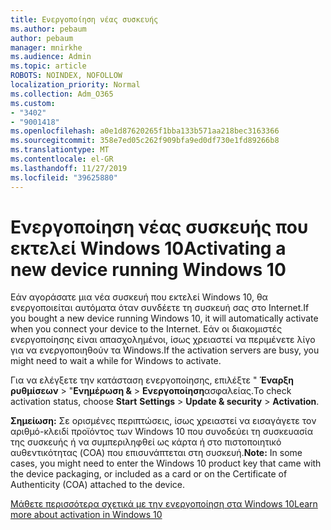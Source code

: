 ```yaml
---
title: Ενεργοποίηση νέας συσκευής
ms.author: pebaum
author: pebaum
manager: mnirkhe
ms.audience: Admin
ms.topic: article
ROBOTS: NOINDEX, NOFOLLOW
localization_priority: Normal
ms.collection: Adm_O365
ms.custom:
- "3402"
- "9001418"
ms.openlocfilehash: a0e1d87620265f1bba133b571aa218bec3163366
ms.sourcegitcommit: 358e7ed05c262f909bfa9ed0df730e1fd89266b8
ms.translationtype: MT
ms.contentlocale: el-GR
ms.lasthandoff: 11/27/2019
ms.locfileid: "39625880"
---
```

# <a name="activating-a-new-device-running-windows-10"></a><span data-ttu-id="bcb5e-102">Ενεργοποίηση νέας συσκευής που εκτελεί Windows 10</span><span class="sxs-lookup"><span data-stu-id="bcb5e-102">Activating a new device running Windows 10</span></span>

<span data-ttu-id="bcb5e-103">Εάν αγοράσατε μια νέα συσκευή που εκτελεί Windows 10, θα ενεργοποιείται αυτόματα όταν συνδέετε τη συσκευή σας στο Internet.</span><span class="sxs-lookup"><span data-stu-id="bcb5e-103">If you bought a new device running Windows 10, it will automatically activate when you connect your device to the Internet.</span></span> <span data-ttu-id="bcb5e-104">Εάν οι διακομιστές ενεργοποίησης είναι απασχολημένοι, ίσως χρειαστεί να περιμένετε λίγο για να ενεργοποιηθούν τα Windows.</span><span class="sxs-lookup"><span data-stu-id="bcb5e-104">If the activation servers are busy, you might need to wait a while for Windows to activate.</span></span>

<span data-ttu-id="bcb5e-105">Για να ελέγξετε την κατάσταση ενεργοποίησης, επιλέξτε " **Έναρξη** **ρυθμίσεων** > "**Ενημέρωση &** > **Ενεργοποίηση**ασφαλείας.</span><span class="sxs-lookup"><span data-stu-id="bcb5e-105">To check activation status, choose **Start** **Settings** > **Update & security** > **Activation**.</span></span>

<span data-ttu-id="bcb5e-106">**Σημείωση:** Σε ορισμένες περιπτώσεις, ίσως χρειαστεί να εισαγάγετε τον αριθμό-κλειδί προϊόντος των Windows 10 που συνοδεύει τη συσκευασία της συσκευής ή να συμπεριληφθεί ως κάρτα ή στο πιστοποιητικό αυθεντικότητας (COA) που επισυνάπτεται στη συσκευή.</span><span class="sxs-lookup"><span data-stu-id="bcb5e-106">**Note:** In some cases, you might need to enter the Windows 10 product key that came with the device packaging, or included as a card or on the Certificate of Authenticity (COA) attached to the device.</span></span>

[<span data-ttu-id="bcb5e-107">Μάθετε περισσότερα σχετικά με την ενεργοποίηση στα Windows 10</span><span class="sxs-lookup"><span data-stu-id="bcb5e-107">Learn more about activation in Windows 10</span></span>](https://support.microsoft.com/help/12440)